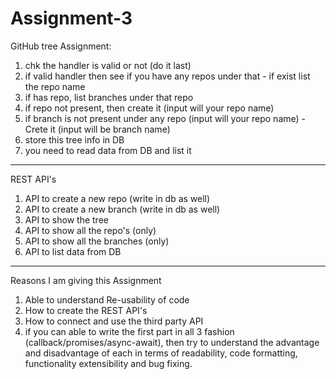 # Assignment-3
GitHub tree Assignment:
1) chk the handler is valid or not (do it last)
2) if valid handler then see if you have any repos under that - if exist list the repo name
3) if has repo, list branches under that repo
4) if repo not present, then create it (input will your repo name)
5) if branch is not present under any repo (input will your repo name)  - Crete it (input will be branch name)
6) store this tree info in DB
7) you need to read data from DB and list it
-------------------------------------------------------------------------------------------------------
REST API's
1) API to create a new repo (write in db as well)
2) API to create a new branch (write in db as well)
3) API to show the tree
4) API to show all the repo's (only)
5) API to show all the branches (only)
6) API to list data from DB
--------------------------------------------------------------------------------------------------------
Reasons I am giving this Assignment
1) Able to understand Re-usability of code
2) How to create the REST API's
3) How to connect and use the third party API
4) if you can able to write the first part in all 3 fashion (callback/promises/async-await), then try to understand the advantage and disadvantage of each in terms of readability, code formatting, functionality extensibility and bug fixing.
